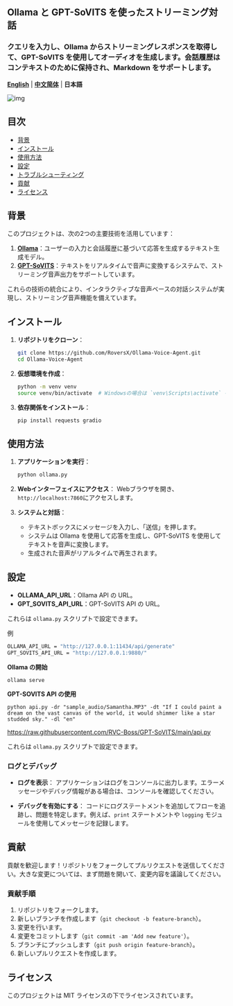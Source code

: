 ## Ollama と GPT-SoVITS を使ったストリーミング対話

### クエリを入力し、Ollama からストリーミングレスポンスを取得して、GPT-SoVITS を使用してオーディオを生成します。会話履歴はコンテキストのために保持され、Markdown をサポートします。

[**English**](../README.md) | [**中文简体**](../docs/cn/README.md) | **日本語**

![img](https://github.com/RoversX/Ollama-Voice-Agent/assets/85817538/f4f81bad-7a1d-443a-810f-31fe0fb19e00)

## 目次

- [背景](#背景)
- [インストール](#インストール)
- [使用方法](#使用方法)
- [設定](#設定)
- [トラブルシューティング](#トラブルシューティング)
- [貢献](#貢献)
- [ライセンス](#ライセンス)

## 背景

このプロジェクトは、次の2つの主要技術を活用しています：
1. **[Ollama](https://github.com/ollama/ollama)**：ユーザーの入力と会話履歴に基づいて応答を生成するテキスト生成モデル。
2. **[GPT-SoVITS](https://github.com/RVC-Boss/GPT-SoVITS/)**：テキストをリアルタイムで音声に変換するシステムで、ストリーミング音声出力をサポートしています。

これらの技術の統合により、インタラクティブな音声ベースの対話システムが実現し、ストリーミング音声機能を備えています。

## インストール

1. **リポジトリをクローン**：
   ```bash
   git clone https://github.com/RoversX/Ollama-Voice-Agent.git
   cd Ollama-Voice-Agent
   ```

2. **仮想環境を作成**：
   ```bash
   python -m venv venv
   source venv/bin/activate  # Windowsの場合は `venv\Scripts\activate` を使用
   ```

3. **依存関係をインストール**：
   ```bash
   pip install requests gradio
   ```
   
## 使用方法

1. **アプリケーションを実行**：
   ```bash
   python ollama.py
   ```

2. **Webインターフェイスにアクセス**：
   Webブラウザを開き、`http://localhost:7860`にアクセスします。

3. **システムと対話**：
   - テキストボックスにメッセージを入力し、「送信」を押します。
   - システムは Ollama を使用して応答を生成し、GPT-SoVITS を使用してテキストを音声に変換します。
   - 生成された音声がリアルタイムで再生されます。

## 設定

- **OLLAMA_API_URL**：Ollama API の URL。
- **GPT_SOVITS_API_URL**：GPT-SoVITS API の URL。

これらは `ollama.py` スクリプトで設定できます。

例
```bash
OLLAMA_API_URL = "http://127.0.0.1:11434/api/generate"
GPT_SOVITS_API_URL = "http://127.0.0.1:9880/"
```

**Ollama の開始**

```shell
ollama serve
```

**GPT-SOVITS API の使用**

```shell
python api.py -dr "sample_audio/Samantha.MP3" -dt "If I could paint a dream on the vast canvas of the world, it would shimmer like a star studded sky." -dl "en"
```
https://raw.githubusercontent.com/RVC-Boss/GPT-SoVITS/main/api.py

これらは `ollama.py` スクリプトで設定できます。

### ログとデバッグ

- **ログを表示**：
  アプリケーションはログをコンソールに出力します。エラーメッセージやデバッグ情報がある場合は、コンソールを確認してください。

- **デバッグを有効にする**：
  コードにログステートメントを追加してフローを追跡し、問題を特定します。例えば、`print` ステートメントや `logging` モジュールを使用してメッセージを記録します。

## 貢献

貢献を歓迎します！リポジトリをフォークしてプルリクエストを送信してください。大きな変更については、まず問題を開いて、変更内容を議論してください。

### 貢献手順

1. リポジトリをフォークします。
2. 新しいブランチを作成します（`git checkout -b feature-branch`）。
3. 変更を行います。
4. 変更をコミットします（`git commit -am 'Add new feature'`）。
5. ブランチにプッシュします（`git push origin feature-branch`）。
6. 新しいプルリクエストを作成します。

## ライセンス

このプロジェクトは MIT ライセンスの下でライセンスされています。

